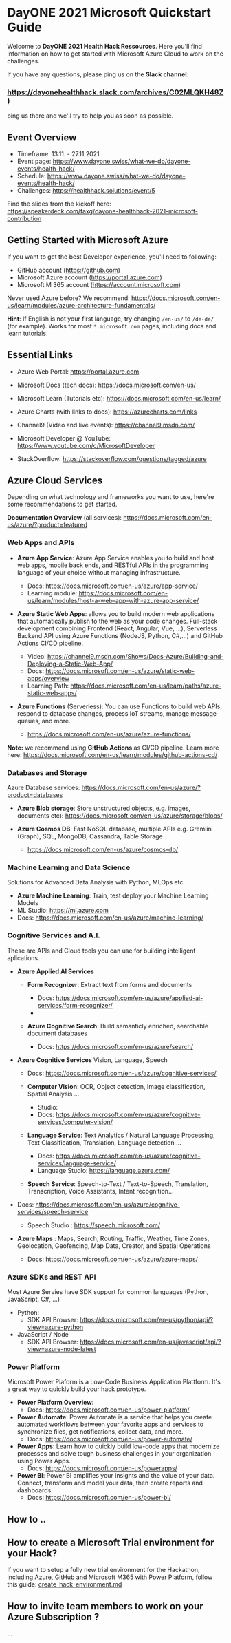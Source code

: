 # DayONE 2021 Microsoft Quickstart Guide

Welcome to **DayONE 2021 Health Hack Ressources**. Here you'll find information on how to get started with Microsoft Azure Cloud to work on the challenges.

If you have any questions, please ping us on the __Slack channel__:
### https://dayonehealthhack.slack.com/archives/C02MLQKH48Z) 
ping us there and  we'll try to help you as soon as possible.






## Event Overview
- Timeframe: 13.11. - 27.11.2021
- Event page: https://www.dayone.swiss/what-we-do/dayone-events/health-hack/
- Schedule: https://www.dayone.swiss/what-we-do/dayone-events/health-hack/
- Challenges: https://healthhack.solutions/event/5

Find the slides from the kickoff here:
https://speakerdeck.com/faxg/dayone-healthhack-2021-microsoft-contribution





## Getting Started with Microsoft Azure
If you want to get the best Developer experience, you'll need to following:
- GitHub account (https://github.com)
- Microsoft Azure account (https://portal.azure.com) 
- Microsoft M 365 account (https://account.microsoft.com)


Never used Azure before?
We recommend: https://docs.microsoft.com/en-us/learn/modules/azure-architecture-fundamentals/

__Hint__: 
If English is not your first language, try changing `/en-us/` to `/de-de/` (for example). Works for most `*.microsoft.com` pages, including docs and learn tutorials.


 

## Essential Links

- Azure Web Portal:  https://portal.azure.com
- Microsoft Docs (tech docs): https://docs.microsoft.com/en-us/
- Microsoft Learn (Tutorials etc): https://docs.microsoft.com/en-us/learn/
- Azure Charts (with links to docs): https://azurecharts.com/links

- Channel9 (Video and live events): https://channel9.msdn.com/
- Microsoft Developer @ YouTube: https://www.youtube.com/c/MicrosoftDeveloper

- StackOverflow: https://stackoverflow.com/questions/tagged/azure





## Azure Cloud Services
Depending on what technology and frameworks you want to use, here're some recommendations to get started.

__Documentation Overview__ (all services): https://docs.microsoft.com/en-us/azure/?product=featured




### Web Apps and APIs
- __Azure App Service__:  Azure App Service enables you to build and host web apps, mobile back ends, and RESTful APIs in the programming language of your choice without managing infrastructure.
  - Docs: https://docs.microsoft.com/en-us/azure/app-service/
  - Learning module: https://docs.microsoft.com/en-us/learn/modules/host-a-web-app-with-azure-app-service/

- __Azure Static Web Apps__: allows you to build modern web applications that automatically publish to the web as your code changes. Full-stack development combining Frontend (React, Angular, Vue, ...), Serverless Backend API using Azure Functions (NodeJS, Python, C#,...) and GitHub Actions CI/CD pipeline. 
    - Video: https://channel9.msdn.com/Shows/Docs-Azure/Building-and-Deploying-a-Static-Web-App/
    - Docs: https://docs.microsoft.com/en-us/azure/static-web-apps/overview
    - Learning Path: https://docs.microsoft.com/en-us/learn/paths/azure-static-web-apps/

- __Azure Functions__ (Serverless): You can use Functions to build web APIs, respond to database changes, process IoT streams, manage message queues, and more.
  - https://docs.microsoft.com/en-us/azure/azure-functions/


**Note:** we recommend using __GitHub Actions__ as CI/CD pipeline.
Learn more here: 
https://docs.microsoft.com/en-us/learn/modules/github-actions-cd/


### Databases and Storage
Azure Database services: 
https://docs.microsoft.com/en-us/azure/?product=databases


- __Azure Blob storage__: Store unstructured objects, e.g. images, documents etc):
https://docs.microsoft.com/en-us/azure/storage/blobs/

- __Azure Cosmos DB__: Fast NoSQL database, multiple APIs e.g. Gremlin (Graph), SQL, MongoDB, Cassandra, Table Storage
  -  https://docs.microsoft.com/en-us/azure/cosmos-db/






### Machine Learning and Data Science
Solutions for Advanced Data Analysis with Python, MLOps etc.

- __Azure Machine Learning__: Train, test deploy your Machine Learning Models
- ML Studio: https://ml.azure.com
- Docs: https://docs.microsoft.com/en-us/azure/machine-learning/


### Cognitive Services and A.I.
These are APIs and Cloud tools you can use for building intelligent aplications.

- __Azure Applied AI Services__ 
  - __Form Recognizer__: Extract text from forms and documents
     - Docs: https://docs.microsoft.com/en-us/azure/applied-ai-services/form-recognizer/
     - 

  - __Azure Cognitive Search__: Build semanticly enriched, searchable document databases
    - Docs: https://docs.microsoft.com/en-us/azure/search/



- __Azure Cognitive Services__ Vision, Language, Speech 
  - Docs: https://docs.microsoft.com/en-us/azure/cognitive-services/

  - __Computer Vision__: OCR, Object detection, Image classification, Spatial Analysis ...
    - Studio: 
    - Docs: https://docs.microsoft.com/en-us/azure/cognitive-services/computer-vision/
    
    

  - __Language Service__: Text Analytics / Natural Language Processing, Text Classification, Translation, Language detection ...
    - Docs: https://docs.microsoft.com/en-us/azure/cognitive-services/language-service/
    - Language Studio: https://language.azure.com/
   

  - __Speech Service__: Speech-to-Text / Text-to-Speech, Translation, Transcription, Voice Assistants, Intent recognition...
- Docs: https://docs.microsoft.com/en-us/azure/cognitive-services/speech-service
    - Speech Studio : https://speech.microsoft.com/



- __Azure Maps__ : Maps, Search, Routing, Traffic, Weather, Time Zones, Geolocation, Geofencing, Map Data, Creator, and Spatial Operations
  - Docs: https://docs.microsoft.com/en-us/azure/azure-maps/


###  Azure SDKs and REST API
Most Azure Servies have SDK support for common languages (Python, JavaScript, C#, ...)

- Python:
  - SDK API Browser: https://docs.microsoft.com/en-us/python/api/?view=azure-python
- JavaScript / Node
  - SDK API Browser: https://docs.microsoft.com/en-us/javascript/api/?view=azure-node-latest




### Power Platform
Microsoft Power Plaform is a Low-Code Business Application Plattform. It's a great way to quickly build
your hack prototype.

- __Power Platform Overview__:
  - Docs: https://docs.microsoft.com/en-us/power-platform/
- __Power Automate__: Power Automate is a service that helps you create automated workflows between your favorite apps and services to synchronize files, get notifications, collect data, and more.
  - Docs: https://docs.microsoft.com/en-us/power-automate/
- __Power Apps__: Learn how to quickly build low-code apps that modernize processes and solve tough business challenges in your organization using Power Apps.
  - Docs: https://docs.microsoft.com/en-us/powerapps/
- __Power BI__: Power BI amplifies your insights and the value of your data. Connect, transform and model your data, then create reports and dashboards.
  - Docs: https://docs.microsoft.com/en-us/power-bi/


## How to .. 


## How to create a Microsoft Trial environment for your Hack?
If you want to setup a fully new trial environment for the Hackathon, including Azure, GitHub and Microsoft M365 with Power Platform, follow this guide:
[create_hack_environment.md](./create_hack_environment.md)


## How to invite team members to work on your Azure Subscription  ?
...
